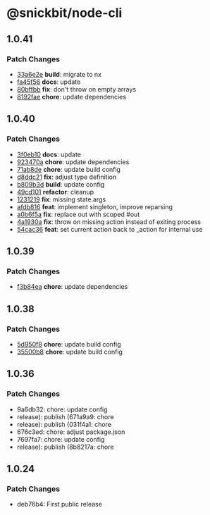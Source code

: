 # @snickbit/node-cli

## 1.0.41

### Patch Changes

- [33a6e2e](https://github.com/snickbit/node-cli/commit/33a6e2e) **build**:  migrate to nx
- [fa45f56](https://github.com/snickbit/node-cli/commit/fa45f56) **docs**:  update
- [80bffbb](https://github.com/snickbit/node-cli/commit/80bffbb) **fix**:  don't throw on empty arrays
- [8192fae](https://github.com/snickbit/node-cli/commit/8192fae) **chore**:  update dependencies


## 1.0.40

### Patch Changes

- [3f0eb10](https://github.com/snickbit/node-cli/commit/3f0eb10) **docs**:  update
- [923470a](https://github.com/snickbit/node-cli/commit/923470a) **chore**:  update dependencies
- [71ab8de](https://github.com/snickbit/node-cli/commit/71ab8de) **chore**:  update build config
- [d8ddc21](https://github.com/snickbit/node-cli/commit/d8ddc21) **fix**:  adjust type definition
- [b809b3d](https://github.com/snickbit/node-cli/commit/b809b3d) **build**:  update config
- [49cd101](https://github.com/snickbit/node-cli/commit/49cd101) **refactor**:  cleanup
- [1231219](https://github.com/snickbit/node-cli/commit/1231219) **fix**:  missing state.args
- [afdb816](https://github.com/snickbit/node-cli/commit/afdb816) **feat**:  implement singleton, improve reparsing
- [a0b6f5a](https://github.com/snickbit/node-cli/commit/a0b6f5a) **fix**:  replace out with scoped #out
- [4a1930a](https://github.com/snickbit/node-cli/commit/4a1930a) **fix**:  throw on missing action instead of exiting process
- [54cac36](https://github.com/snickbit/node-cli/commit/54cac36) **feat**:  set current action back to _action for internal use


## 1.0.39

### Patch Changes

- [f3b84ea](https://github.com/snickbit/node-cli/commit/f3b84ea) **chore**:  update dependencies


## 1.0.38

### Patch Changes

- [5d950f8](https://github.com/snickbit/node-cli/commit/5d950f8) **chore**:  update build config
- [35500b8](https://github.com/snickbit/node-cli/commit/35500b8) **chore**:  update build config


## 1.0.36

### Patch Changes

- 9a6db32: chore: update config
- release): publish (671a9a9: chore
- release): publish (031f4a1: chore
- 676c3ed: chore: adjust package.json
- 7697fa7: chore: update config
- release): publish (8b8217a: chore

## 1.0.24

### Patch Changes

- deb76b4: First public release
